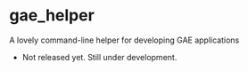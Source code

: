 # gae_helper
A lovely command-line helper for developing GAE applications



* Not released yet. Still under development.
